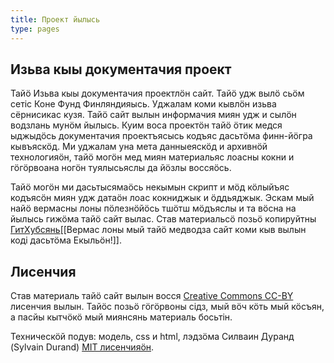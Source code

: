 ```yaml
---
title: Проект йылысь
type: pages
---
```


## Изьва кыы документачия проект

Тайӧ Изьва кыы документачия проектлӧн сайт. Тайӧ удж вылӧ сьӧм сетiс Коне Фунд Финляндияысь. Уджалам коми кывлӧн изьва сёрнисикас кузя. Тайӧ сайт вылын информачия миян удж и сылӧн водзлань мунӧм йылысь. Куим воса проектӧн тайӧ ӧтик медся ыджыдӧсь документачия проектъясысь кодъяс дасьтӧма финн-йӧгра кывъяскӧд. Ми уджалам уна мета данныеяскӧд и архивнӧй технологияӧн, тайӧ могӧн мед миян материальяс лоасны кокни и гӧгӧрвоана ногӧн туялысьяслы да йӧзлы воссяӧсь.

Тайӧ могӧн ми дасьтысямаӧсь некымын скрипт и мӧд кӧлыйъяс кодъясӧн миян удж датаӧн лоас кокниджык и ӧддьяджык. Эскам мый найӧ вермасны лоны пӧлезнӧйӧсь тшӧтш мӧдъяслы и та вӧсна на йылысь гижӧма тайӧ сайт вылас. Став материальсӧ позьӧ копируйтны [ГитХубсянь](https://github.com/izvakomi/izvakomi.github.io)[[Вермас лоны мый тайӧ медводза сайт коми кыв вылын коді дасьтӧма Екыльӧн!]].

## Лисенчия
Став материаль тайӧ сайт вылын восся [Creative Commons CC-BY](http://creativecommons.org/licenses/by/4.0/) лисенчия вылын. Тайӧс позьӧ гӧгӧрвоны сiдз, мый вӧч кӧть мый кӧсъян, а пасйы кытчӧкӧ мый миянсянь материаль босьтiн.

Техническӧй подув: модель, css и html, лэдзӧма Силваин Дуранд (Sylvain Durand) [MIT лисенчияӧн](http://opensource.org/licenses/MIT).
